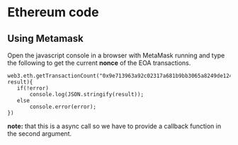 



# Ethereum code

## Using Metamask

Open the javascript console in a browser with MetaMask running and type the following to get the current **nonce** of the EOA transactions.


```
web3.eth.getTransactionCount("0x9e713963a92c02317a681b9bb3065a8249de124f",function(error, result){
   if(!error)
       console.log(JSON.stringify(result));
   else
       console.error(error);
})
```
**note:** that this is a async call so we have to provide a callback function in the second argument.
